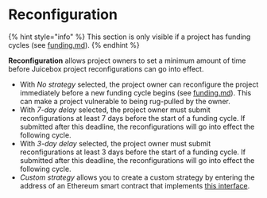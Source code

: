 # Reconfiguration

{% hint style="info" %}
This section is only visible if a project has funding cycles (see [funding.md](funding.md "mention")).
{% endhint %}

**Reconfiguration** allows project owners to set a minimum amount of time before Juicebox project reconfigurations can go into effect.

* With _No strategy_ selected, the project owner can reconfigure the project immediately before a new funding cycle begins (see [funding.md](funding.md "mention")). This can make a project vulnerable to being rug-pulled by the owner.
* With _7-day delay_ selected, the project owner must submit reconfigurations at least 7 days before the start of a funding cycle. If submitted after this deadline, the reconfigurations will go into effect the following cycle.
* With _3-day delay_ selected, the project owner must submit reconfigurations at least 3 days before the start of a funding cycle. If submitted after this deadline, the reconfigurations will go into effect the following cycle.
* _Custom strategy_ allows you to create a custom strategy by entering the address of an Ethereum smart contract that implements [this interface](https://github.com/jbx-protocol/juice-contracts-v1/blob/05828d57e3a27580437fc258fe9041b2401fc044/contracts/FundingCycles.sol).
